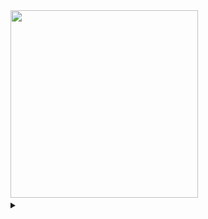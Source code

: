 <img style = "width:300px;" src="https://media.discordapp.net/attachments/781245001564029010/1357973698698547270/find.jpg?ex=6802a1cf&is=6801504f&hm=ceb2096e6545739b4d79b407f18a5f8e2d6fef3d7999535c7a47b39760e74b5e&=&format=webp&width=800&height=159">


<img style = "height: 11px; width=10px;" src="https://cdn.discordapp.com/attachments/781245001564029010/1357967522476986489/image_20.png?ex=67f2214f&is=67f0cfcf&hm=e1248d28073f664d9769640bf650c4bef01e2bc38b373441a33d5db6be9def03&">
<img style = "height: 11px; width=10px;" src="https://cdn.discordapp.com/attachments/781245001564029010/1357967522476986489/image_20.png?ex=67f2214f&is=67f0cfcf&hm=e1248d28073f664d9769640bf650c4bef01e2bc38b373441a33d5db6be9def03&">
<img style = "height: 11px; width=10px;" src="https://cdn.discordapp.com/attachments/781245001564029010/1357967522476986489/image_20.png?ex=67f2214f&is=67f0cfcf&hm=e1248d28073f664d9769640bf650c4bef01e2bc38b373441a33d5db6be9def03&">

<details style="display:inline;">
  <summary></summary>
  <img style = "height:50px;" src = "https://cdn.discordapp.com/attachments/781245001564029010/1357973713307566142/peacat2.png?ex=67f22713&is=67f0d593&hm=2100697305b08d5ae43d75db8b02f90f609463c30b6b8e70cec998083fd34d17&">
</details>

<img style = "height: 11px; width=10px;" src="https://cdn.discordapp.com/attachments/781245001564029010/1357967522476986489/image_20.png?ex=67f2214f&is=67f0cfcf&hm=e1248d28073f664d9769640bf650c4bef01e2bc38b373441a33d5db6be9def03&">
<img style = "height: 11px; width=10px;" src="https://cdn.discordapp.com/attachments/781245001564029010/1357967522476986489/image_20.png?ex=67f2214f&is=67f0cfcf&hm=e1248d28073f664d9769640bf650c4bef01e2bc38b373441a33d5db6be9def03&">
